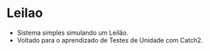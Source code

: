 # Leilao
- Sistema simples simulando um Leilão.
- Voltado para o aprendizado de Testes de Unidade com Catch2.
